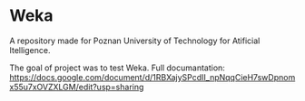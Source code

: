 # Weka
A repository made for Poznan University of Technology for Atificial Itelligence.

The goal of project was to test Weka.
Full documantation: https://docs.google.com/document/d/1RBXajySPcdII_npNqqCieH7swDpnomx55u7xOVZXLGM/edit?usp=sharing

